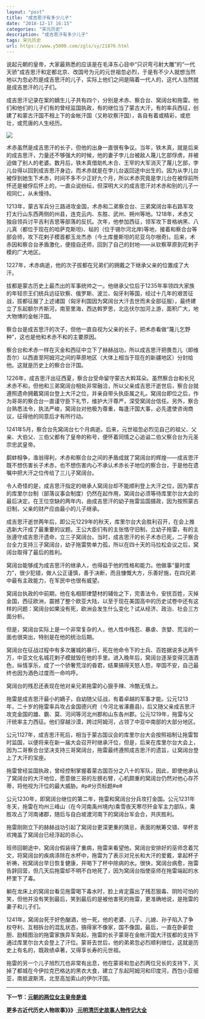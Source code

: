 ```yaml
---
layout: "post"
title: "成吉思汗有多少儿子"
date: "2018-12-17 16:15"
categories: "宋元历史"
description: "成吉思汗有多少儿子"
tags: 宋元历史
url: https://www.y5000.com/zgls/sy/21876.html
---
```






说起元朝的皇帝，大家最熟悉的应该是在毛泽东心目中“只识弯弓射大雕”的“一代天骄”成吉思汗和定都北京、改国号为元的元世祖忽必烈，于是有不少人就想当然地以为忽必烈是成吉思汗的儿子，实际上他们之间是隔着一代人的，这代人当然就是成吉思汗的儿子们。

成吉思汗记录在案的嫡生儿子共有四个，分别是术赤、察合台、窝阔台和拖雷。他们和他们的儿子们有的曾经监国执政，有的继位当了蒙古大汗，有的率兵西征，创建了和蒙古汗国不相上下的金帐汗国（又称钦察汗国），各自有着或精彩，或悲壮，或荒唐的人生经历。

![](https://img.y5000.com/uploads/allimg/170525/8-1F52511355V54.jpg)

术赤虽然是成吉思汗的长子，但他的出身一直很有争议。当年，铁木真，就是后来的成吉思汗，力量还不够强大的时候，他的妻子孛儿台被敌人蔑儿乞部俘虏，并被迫做了别人的老婆。数月后，铁木真借助札木合、王罕的大军消灭了蔑儿乞部，孛儿台得以回到成吉思汗身边，而术赤就是在孛儿台返回途中出生的。因为从孛儿台被俘到她生下术赤，时间不多不少正好九个月，所以术赤究竟是孛儿台在被俘前所怀还是被俘后怀上的，一直众说纷纭，但深明大义的成吉思汗对术赤和别的儿子一视同仁，从未慢待。

1213年，蒙古军兵分三路进攻金国，术赤和二弟察合台、三弟窝阔台率右路军攻打太行山东西两侧的州县，连克云内、东胜、武州、朔州等地。1218年，术赤又独自领兵讨平吉利吉思等部落的反抗。次年，他参加西征，领军攻下昔格纳黑、八儿真（都位于现在的哈萨克斯坦)、毡的（位于锡尔河北岸)等地，接着和察合台等部会师，攻下花剌子模首都玉龙杰赤（今土库曼斯坦的尼亚乌尔根奇)。后来，术赤因和察合台矛盾激化，便擅自还师，回到了自己的封地——从钦察草原到花剌子模的广大地区。

1227年，术赤病逝，他的次子拔都在兄弟们的拥戴之下继承父亲的位置成了大汗。

拔都是蒙古历史上最杰出的军事统帅之一。他继承父位后于1235年率领四大家族的年轻宗王们统兵远征钦察、俄罗斯、波兰、匈牙利等国，经过十几年的艰苦征战，拔都征服了上述诸国（匈牙利国因为窝阔台大汗去世而未全部征服），最终建立了东起额尔齐斯河，南至里海，西达斡罗思，北迄伏尔加河上游，面积广大，地大物博的金帐汗国。

察合台是成吉思汗的次子，但他一直自视为父亲的长子，把术赤看做“蔑儿乞野种”，这也是他和术赤不和的主要原因。

察合台和术赤一样在灭金和西征中立下了赫赫战功，所以成吉思汗把畏吾儿（即维吾尔）以西直至阿姆河之间的草原地区（大体上相当于现在的新疆地区）分封给他。这就是历史上的察合台汗国。

1226年，成吉思汗出征西夏，察合台受命留守蒙古大斡耳朵。虽然察合台和长兄术赤不和，但他和三弟窝阔台相处非常融洽，所以父亲成吉思汗逝世后，察合台就遵照遗命拥戴窝阔台登上大汗之位，并亲自带头执臣属之礼。窝阔台即位之后，作为哥哥的察合台一直谨守臣下礼节，维护大汗尊严，深受窝阔台信任。另外，察合台熟悉法令，执法严峻，窝阔台对他极为尊重，每逢汗国大事，必先遣使咨询商议，征得他的同意后才有所行动。

1241年5月，察合台先窝阔台七个月病逝。后来，元世祖忽必烈见自己的祖父、父亲、大伯父、三伯父都有了皇帝的称号，便怀着同情之心追谥二伯父察合台为元圣宗忠武皇帝。

鹬蚌相争，渔翁得利，术赤和察合台之间的矛盾成就了窝阔台的辉煌——成吉思汗既不想伤害长子术赤，也不想伤害内心不承认术赤长子地位的察合台，于是他在遗嘱中把大汗之位传给了三儿子窝阔台。

令人奇怪的是，成吉思汗指定的继承人窝阔台却不能顺利登上大汗之位，因为蒙古的库里尔台制（部落议事会制度）仍然在起作用，窝阔台必须等待库里尔台大会的最后决定。在王位空缺的两年内，由成吉思汗的幼子拖雷监国摄政，因为按照蒙古旧制，父亲的财产应由最小的儿子继承。

成吉思汗逝世两年后，即公元1229年的秋天，库里尔台大会胜利召开，在会上推选新大汗成了最重要的议题。王公大臣们有的主张恪守旧制，立幼子拖雷，有的主张遵守成吉思汗遗命，立三子窝阔台。当时，成吉思汗的长子术赤已死，二子察合台全力支持三子窝阔台，幼子拖雷势单力孤，所以在四十天的马拉松会议之后，窝阔台取得了最后的胜利。

窝阔台能够成为成吉思汗的继承人，也得益于他的性格和能力。他做事“量时度力”，很少犯错，做人公正谨慎，善于决断，而且慷慨大方，乐善好施，在四兄弟中最有主政能力，在军民中也很有威望。

窝阔台执政的中前期，他在名相耶律楚材的辅佐之下，完善法令，安抚百姓，灭掉金国，西征欧洲，震撼了整个欧亚大陆，以至于现在美国高中的历史试卷中还有这样的问题：窝阔台如果没有死，欧洲会发生什么变化？试从经济、政治、社会三方面分析。

但是，窝阔台实际上是一个非常复杂的人，他人性中残忍、暴虐、贪婪、荒淫的一面也很突出，特别是在他的统治后期。

窝阔台在征战过程中有多次屠城的暴行，死在他命令下的士兵、百姓据说多达两千万，中亚文化名城花剌子模就毁在他的手里。进入晚年后，窝阔台逐渐变得沉湎酒色，纵情享乐，成了一个骄奢荒淫的昏君，结果搞得天怒人怨，举国不安，自己最终也因为酒色过度而一命呜呼。

窝阔台的残忍还表现在他对亲兄弟拖雷的心狠手辣、冷酷无情上。

拖雷是成吉思汗最小的嫡子，自幼随父征战，有着卓越的军事才能。公元1213年，二十岁的拖雷率兵攻占金国德兴府（今河北省涿鹿县)，后又随父亲成吉思汗攻克金国的雄、霸、莫、河间等河北州郡和山东各州郡。公元1219年，拖雷与父汗统率主力西征。他们穿越沙漠，跨过阿姆河，占领了中亚中南部的大部分地区。

公元1127年，成吉思汗死后，相当于蒙古国议会的库里尔台大会按照祖制让拖雷暂时监国，以便将来在新一届大会召开时继承汗位，但是，后来在库里尔台大会上，因为二哥察合台坚决支持三哥窝阔台，拖雷最终遵照成吉思汗的遗旨，让窝阔台登上了大汗的宝座。

拖雷曾经监国执政，曾经控制掌握着蒙古国百分之八十的军队，因此，即使他承认了窝阔台的大汗地位，愿意做三哥的左膀右臂，心机颇重的窝阔台仍然对他心存芥蒂，将他视为汗位的最大威胁。#p#分页标题#e#

公元1230年，即窝阔台继位的第二年，拖雷和窝阔台分兵攻打金国。公元1231年冬天，拖雷在均州三峰山（在今河南禹州境内)乘雪夜天寒尽歼金军主力部队，乘胜攻占了河南诸郡，随后与自白坡渡河南下的窝阔台军会合，共庆胜利。

拖雷刚刚立下的赫赫战功引起了窝阔台更深更重的猜忌，表面的觥筹交错、举杯言欢掩盖了窝阔台已经浮起的杀心。

班师回朝途中，窝阔台假装得了重病，拖雷来看望他。窝阔台安排好的巫师念着咒文，将窝阔台的疾病涤除在水杯中，拖雷为了表示对兄长和大汗的爱戴，拿起杯子祈祷，祝窝阔台早日恢复健康，并喝下了杯中除病的水。很快，窝阔台病愈，拖雷告辞回营，但几天后拖雷却不明不白地死了，因为窝阔台指使巫师在拖雷端起的水杯里下了毒。

躺在龙床上的窝阔台看见拖雷喝下毒水时，脸上肯定露出了残忍狠毒、阴险可怕的笑，但他并没有笑到最后，笑到最后的是被他害死的拖雷，更准确地说，是拖雷的妻子和儿子们。

1241年，窝阔台死于好色酗酒，他一死，他的老婆、儿子、儿媳、孙子陷入了争权夺利、互相拆台的混乱状态，搞得家不像家，国不像国，最后，一直在卧薪尝胆、励精图治的拖雷家族异军突起，拖雷的长子蒙哥在金帐汗国大汗拔都的支持下通过库里尔台大会登上了汗位。蒙哥去世后，他的弟弟忽必烈顺利继位，这就是历史上有名的，既政绩卓著，又得享长寿的元世祖。

拖雷的另一个儿子旭烈兀也非常有出息，他在蒙哥和忽必烈两位兄长的支持下，灭掉了都城在今伊拉克巴格达的黑衣大食，建立了东起阿姆河和印度河，西包小亚细亚，南抵波斯湾，北至高加索山的伊尔汗国。

* * *

**下一节：[元朝的两位女主皇帝是谁](https://www.y5000.com/zgls/sy/21877.html)**

**更多古近代历史人物故事》》》**[
**元明清历史故事人物传记大全**](https://www.y5000.com/zgls/mq/21889.html)
